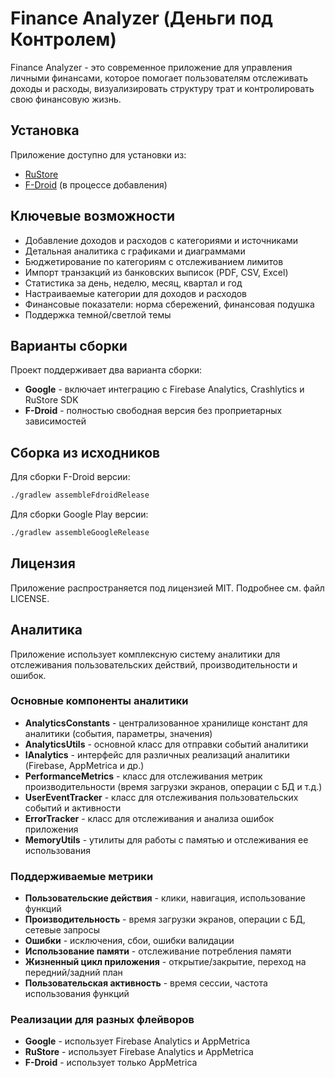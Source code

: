 # Finance Analyzer (Деньги под Контролем)

Finance Analyzer - это современное приложение для управления личными финансами, которое помогает пользователям отслеживать доходы и расходы, визуализировать структуру трат и контролировать свою финансовую жизнь.

## Установка

Приложение доступно для установки из:

- [RuStore](https://www.rustore.ru/catalog/app/com.davidbugayov.financeanalyzer)
- [F-Droid](https://f-droid.org/packages/com.davidbugayov.financeanalyzer.fdroid) (в процессе добавления)

## Ключевые возможности

- Добавление доходов и расходов с категориями и источниками
- Детальная аналитика с графиками и диаграммами
- Бюджетирование по категориям с отслеживанием лимитов
- Импорт транзакций из банковских выписок (PDF, CSV, Excel)
- Статистика за день, неделю, месяц, квартал и год
- Настраиваемые категории для доходов и расходов
- Финансовые показатели: норма сбережений, финансовая подушка
- Поддержка темной/светлой темы

## Варианты сборки

Проект поддерживает два варианта сборки:

- **Google** - включает интеграцию с Firebase Analytics, Crashlytics и RuStore SDK
- **F-Droid** - полностью свободная версия без проприетарных зависимостей

## Сборка из исходников

Для сборки F-Droid версии:

```bash
./gradlew assembleFdroidRelease
```

Для сборки Google Play версии:

```bash
./gradlew assembleGoogleRelease
```

## Лицензия

Приложение распространяется под лицензией MIT. Подробнее см. файл LICENSE.

## Аналитика

Приложение использует комплексную систему аналитики для отслеживания пользовательских действий, производительности и ошибок.

### Основные компоненты аналитики

- **AnalyticsConstants** - централизованное хранилище констант для аналитики (события, параметры, значения)
- **AnalyticsUtils** - основной класс для отправки событий аналитики
- **IAnalytics** - интерфейс для различных реализаций аналитики (Firebase, AppMetrica и др.)
- **PerformanceMetrics** - класс для отслеживания метрик производительности (время загрузки экранов, операции с БД и т.д.)
- **UserEventTracker** - класс для отслеживания пользовательских событий и активности
- **ErrorTracker** - класс для отслеживания и анализа ошибок приложения
- **MemoryUtils** - утилиты для работы с памятью и отслеживания ее использования

### Поддерживаемые метрики

- **Пользовательские действия** - клики, навигация, использование функций
- **Производительность** - время загрузки экранов, операции с БД, сетевые запросы
- **Ошибки** - исключения, сбои, ошибки валидации
- **Использование памяти** - отслеживание потребления памяти
- **Жизненный цикл приложения** - открытие/закрытие, переход на передний/задний план
- **Пользовательская активность** - время сессии, частота использования функций

### Реализации для разных флейворов

- **Google** - использует Firebase Analytics и AppMetrica
- **RuStore** - использует Firebase Analytics и AppMetrica
- **F-Droid** - использует только AppMetrica 